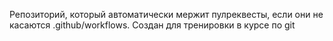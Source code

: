 Репозиторий, который автоматически мержит пулреквесты, если они не касаются .github/workflows. Создан для тренировки в курсе по git 
